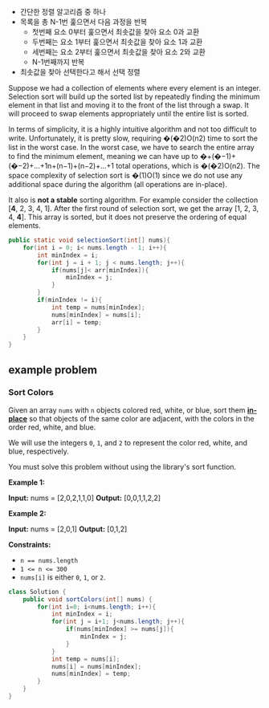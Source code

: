 - 간단한 정렬 알고리즘 중 하나
- 목록을 총 N-1번 훑으면서 다음 과정을 반복
	- 첫번째 요소 0부터 훑으면서 최솟값을 찾아 요소 0과 교환
	- 두번째는 요소 1부터 훑으면서 최솟값을 찾아 요소 1과 교환
	- 세번째는 요소 2부터 훑으면서 최솟값을 찾아 요소 2와 교환
	- N-1번째까지 반복
- 최솟값을 찾아 선택한다고 해서 선택 정렬

Suppose we had a collection of elements where every element is an integer. Selection sort will build up the sorted list by repeatedly finding the minimum element in that list and moving it to the front of the list through a swap. It will proceed to swap elements appropriately until the entire list is sorted.

In terms of simplicity, it is a highly intuitive algorithm and not too difficult to write. Unfortunately, it is pretty slow, requiring �(�2)O(n2) time to sort the list in the worst case. In the worst case, we have to search the entire array to find the minimum element, meaning we can have up to �+(�−1)+(�−2)+…+1n+(n−1)+(n−2)+…+1 total operations, which is �(�2)O(n2). The space complexity of selection sort is �(1)O(1) since we do not use any additional space during the algorithm (all operations are in-place).

It also is **not a stable** sorting algorithm. For example consider the collection [**4**, 2, 3, 4, 1]. After the first round of selection sort, we get the array [1, 2, 3, 4, **4**]. This array is sorted, but it does not preserve the ordering of equal elements.

```java
public static void selectionSort(int[] nums){
	for(int i = 0; i< nums.length - 1; i++){
		int minIndex = i;
		for(int j = i + 1; j < nums.length; j++){
			if(nums[j]< arr[minIndex]){
				minIndex = j;
			}
		}
		if(minIndex != i){
			int temp = nums[minIndex];
			nums[minIndex] = nums[i];
			arr[i] = temp;
		}
	}
}
```



## example problem


### Sort Colors
Given an array `nums` with `n` objects colored red, white, or blue, sort them **[in-place](https://en.wikipedia.org/wiki/In-place_algorithm)** so that objects of the same color are adjacent, with the colors in the order red, white, and blue.

We will use the integers `0`, `1`, and `2` to represent the color red, white, and blue, respectively.

You must solve this problem without using the library's sort function.


**Example 1:**

**Input:** nums = [2,0,2,1,1,0]
**Output:** [0,0,1,1,2,2]


**Example 2:**

**Input:** nums = [2,0,1]
**Output:** [0,1,2]

**Constraints:**

- `n == nums.length`
- `1 <= n <= 300`
- `nums[i]` is either `0`, `1`, or `2`.


```java
class Solution {
    public void sortColors(int[] nums) {
        for(int i=0; i<nums.length; i++){
            int minIndex = i;
            for(int j = i+1; j<nums.length; j++){
                if(nums[minIndex] >= nums[j]){
                    minIndex = j;
                }
            }
            int temp = nums[i];
            nums[i] = nums[minIndex];
            nums[minIndex] = temp;
        }
    }
}
```

